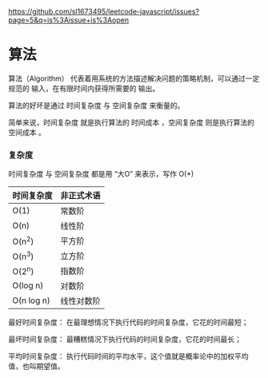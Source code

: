 
https://github.com/sl1673495/leetcode-javascript/issues?page=5&q=is%3Aissue+is%3Aopen

# 算法
算法（Algorithm） 代表着用系统的方法描述解决问题的策略机制，可以通过一定规范的 输入，在有限时间内获得所需要的 输出。

算法的好坏是通过 时间复杂度 与 空间复杂度 来衡量的。

简单来说，时间复杂度 就是执行算法的 时间成本 ，空间复杂度 则是执行算法的 空间成本 。

### 复杂度
时间复杂度 与 空间复杂度 都是用 “大O” 来表示，写作 O(*)

|时间复杂度|非正式术语|
|:--|:--|
|O(1)	|常数阶
|O(n)	|线性阶
|O(n<sup>2</sup>)	|平方阶
|O(n<sup>3</sup>)	|立方阶
|O(2<sup>n</sup>)	|指数阶
|O(log n)	|对数阶
|O(n log n)	|线性对数阶

最好时间复杂度： 在最理想情况下执行代码的时间复杂度，它花的时间最短；

最坏时间复杂度： 最糟糕情况下执行代码的时间复杂度，它花的时间最长；

平均时间复杂度： 执行代码时间的平均水平，这个值就是概率论中的加权平均值，也叫期望值。